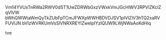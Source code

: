 Vm14YVUxTnRWa2RWV0dST1UwZDRWbGxzVWxkVmJGcHlWV3RPVlZKclZqVlVW
bWhQWWtaWmQyTkZUbFpTCmJFWXpWWHBDVDJSV1pIVlZiV3hTQ2xaRVFUVlJN
bVIzWVRKUmVsSlVNRXREYlZwelpIYzlQUW9LWjNWaAoKdHlq

tve